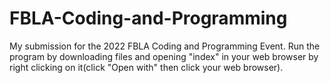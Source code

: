 # FBLA-Coding-and-Programming
My submission for the 2022 FBLA Coding and Programming Event.
Run the program by downloading files and opening "index" in your web browser by right clicking on it(click "Open with" then click your web browser).
